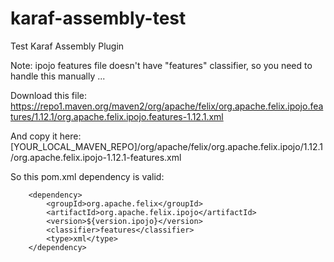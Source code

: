 # karaf-assembly-test
Test Karaf Assembly Plugin

Note: ipojo features file doesn't have "features" classifier, so you need to handle this manually ...

Download this file:
https://repo1.maven.org/maven2/org/apache/felix/org.apache.felix.ipojo.features/1.12.1/org.apache.felix.ipojo.features-1.12.1.xml

And copy it here:
[YOUR_LOCAL_MAVEN_REPO]/org/apache/felix/org.apache.felix.ipojo/1.12.1/org.apache.felix.ipojo-1.12.1-features.xml

So this pom.xml dependency is valid:

        <dependency>
            <groupId>org.apache.felix</groupId>
            <artifactId>org.apache.felix.ipojo</artifactId>
            <version>${version.ipojo}</version>
            <classifier>features</classifier>
            <type>xml</type>
        </dependency>

